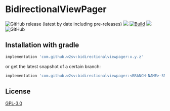 # BidirectionalViewPager

![GitHub release (latest by date including pre-releases)](https://img.shields.io/github/v/release/w2sv/BidirectionalViewPager?include_prereleases)
[![](https://jitpack.io/v/w2sv/BidirectionalViewPager.svg)](https://jitpack.io/#w2sv/BidirectionalViewPager)
[![Build](https://github.com/w2sv/BidirectionalViewPager/actions/workflows/workflow.yaml/badge.svg)](https://github.com/w2sv/BidirectionalViewPager/actions/workflows/workflow.yaml)
[![](https://jitci.com/gh/w2sv/BidirectionalViewPager/svg)](https://jitci.com/gh/w2sv/BidirectionalViewPager)
![GitHub](https://img.shields.io/github/license/w2sv/BidirectionalViewPager)

## Installation with gradle

```gradle
implementation 'com.github.w2sv:bidirectionalviewpager:x.y.z'
```
or get the latest snapshot of a certain branch:
```gradle
implementation 'com.github.w2sv:bidirectionalviewpager:<BRANCH-NAME>-SNAPSHOT'
```

## License

[GPL-3.0](https://github.com/w2sv/BidirectionalViewPager/blob/main/LICENSE)
